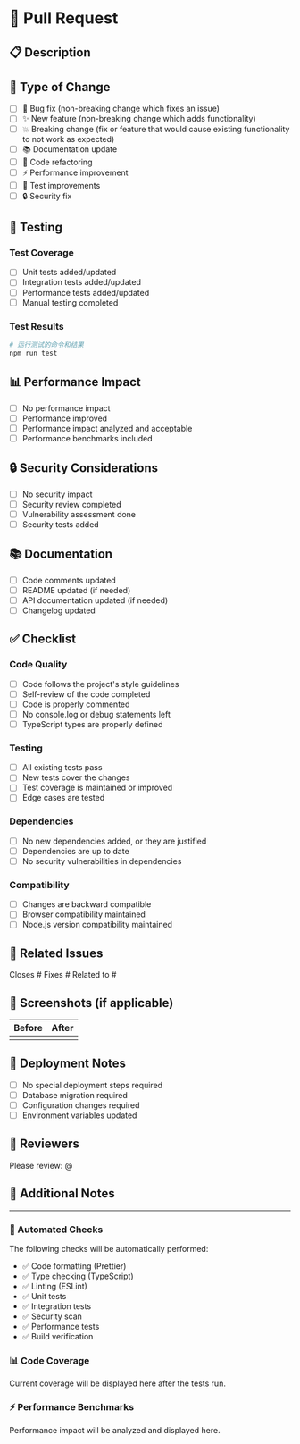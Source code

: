 # 📝 Pull Request

## 📋 Description

<!-- 请简要描述这个 PR 的目的和内容 -->

## 🔄 Type of Change

<!-- 请选择适用的选项 -->

- [ ] 🐛 Bug fix (non-breaking change which fixes an issue)
- [ ] ✨ New feature (non-breaking change which adds functionality)
- [ ] 💥 Breaking change (fix or feature that would cause existing functionality to not work as expected)
- [ ] 📚 Documentation update
- [ ] 🔧 Code refactoring
- [ ] ⚡ Performance improvement
- [ ] 🧪 Test improvements
- [ ] 🔒 Security fix

## 🧪 Testing

<!-- 请描述你如何测试了这些更改 -->

### Test Coverage

- [ ] Unit tests added/updated
- [ ] Integration tests added/updated
- [ ] Performance tests added/updated
- [ ] Manual testing completed

### Test Results
<!-- 粘贴测试结果或截图 -->

```bash
# 运行测试的命令和结果
npm run test
```

## 📊 Performance Impact

<!-- 如果适用，请描述性能影响 -->

- [ ] No performance impact
- [ ] Performance improved
- [ ] Performance impact analyzed and acceptable
- [ ] Performance benchmarks included

## 🔒 Security Considerations

<!-- 如果适用，请描述安全考虑 -->

- [ ] No security impact
- [ ] Security review completed
- [ ] Vulnerability assessment done
- [ ] Security tests added

## 📚 Documentation

<!-- 请确认文档更新 -->

- [ ] Code comments updated
- [ ] README updated (if needed)
- [ ] API documentation updated (if needed)
- [ ] Changelog updated

## ✅ Checklist

<!-- 请确认以下项目 -->

### Code Quality

- [ ] Code follows the project's style guidelines
- [ ] Self-review of the code completed
- [ ] Code is properly commented
- [ ] No console.log or debug statements left
- [ ] TypeScript types are properly defined

### Testing

- [ ] All existing tests pass
- [ ] New tests cover the changes
- [ ] Test coverage is maintained or improved
- [ ] Edge cases are tested

### Dependencies

- [ ] No new dependencies added, or they are justified
- [ ] Dependencies are up to date
- [ ] No security vulnerabilities in dependencies

### Compatibility

- [ ] Changes are backward compatible
- [ ] Browser compatibility maintained
- [ ] Node.js version compatibility maintained

## 🔗 Related Issues

<!-- 链接相关的 issues -->

Closes #<!-- issue number -->
Fixes #<!-- issue number -->
Related to #<!-- issue number -->

## 📸 Screenshots (if applicable)

<!-- 如果有 UI 更改，请添加截图 -->

| Before | After |
|--------|-------|
| <!-- screenshot --> | <!-- screenshot --> |

## 🚀 Deployment Notes

<!-- 部署时需要注意的事项 -->

- [ ] No special deployment steps required
- [ ] Database migration required
- [ ] Configuration changes required
- [ ] Environment variables updated

## 👥 Reviewers

<!-- @mention 需要 review 的人员 -->

Please review: @<!-- username -->

## 📝 Additional Notes

<!-- 任何其他需要说明的内容 -->

---

### 🤖 Automated Checks

The following checks will be automatically performed:

- ✅ Code formatting (Prettier)
- ✅ Type checking (TypeScript)
- ✅ Linting (ESLint)
- ✅ Unit tests
- ✅ Integration tests
- ✅ Security scan
- ✅ Performance tests
- ✅ Build verification

### 📊 Code Coverage

Current coverage will be displayed here after the tests run.

### ⚡ Performance Benchmarks

Performance impact will be analyzed and displayed here.

